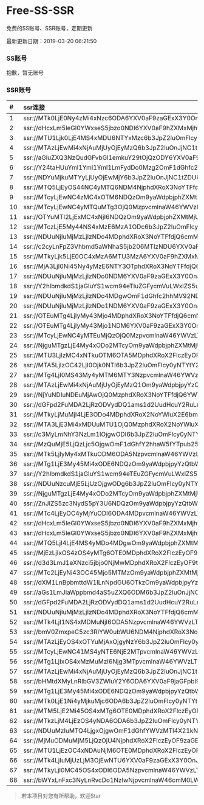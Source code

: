 # Free-SS-SSR

免费的SS账号、SSR账号，定期更新

最新更新日期：2019-03-20 06:21:50 

### SS账号

抱歉，暂无账号

### SSR账号

|#|ssr连接|
|:-----|:-----|
|1|ssr://MTk0LjE0Ny4zMi4xNzc6ODA6YXV0aF9zaGExX3Y0OmFlcy0yNTYtY2ZiOnBsYWluOmNXRjZjR3h0TlRVMk5qYzNMaTQvP3JlbWFya3M9VTFOU1ZFOVBURjlPYjJSbE91U19oT2U5bC1hV3J5MU5iM05qYjNjJmdyb3VwPVYxZFhMbE5UVWxSUFQwd3VRMDlO|
|2|ssr://dHcxLm5leGl0YWxseS5jbzo0NDI6YXV0aF9hZXMxMjhfc2hhMTphZXMtMTI4LWN0cjpwbGFpbjpjbm93VkZOUlVpRkpLaVpqUkNNM0pRLz9yZW1hcmtzPVUxTlNWRTlQVEY5T2IyUmxPdVdQc09hNXZ1ZWNnU0RrdUszbGpZN25sTFhrdjZFb1NHbE9aWFFwNXBXdzVvMnU1TGl0NWItRCZncm91cD1WMWRYTGxOVFVsUlBUMHd1UTA5Tg|
|3|ssr://MTU1Ljk0LjE4MS4xMDU6NTYxMzc6b3JpZ2luOmFlcy0yNTYtY2ZiOnBsYWluOmQwVTFYbGhJT0ZGMWR3Lz9yZW1hcmtzPVUxTlNWRTlQVEY5T2IyUmxPdWUtanVXYnZTM2xpcURsaUtubnBvX2xzTHprdXBybHQ1NCZncm91cD1WMWRYTGxOVFVsUlBUMHd1UTA5Tg|
|4|ssr://MTAzLjEwMi4xNjAuMjUyOjEyMzQ6b3JpZ2luOnJjNC1tZDU6cGxhaW46TVRJek5BLz9yZW1hcmtzPVUxTlNWRTlQVEY5T2IyUmxPZyZncm91cD1WMWRYTGxOVFVsUlBUMHd1UTA5Tg|
|5|ssr://aGluZXQ3NzQudGFvbGl1emkuY29tOjQzODY6YXV0aF9zaGExX3Y0OnJjNC1tZDU6aHR0cF9zaW1wbGU6YmtoSWNHZG0vP3JlbWFya3M9VTFOU1ZFOVBURjlPYjJSbE91V1BzT2E1dmkzcHE1anBtNFRsdUlJJmdyb3VwPVYxZFhMbE5UVWxSUFQwd3VRMDlO|
|6|ssr://Y24taHUuYml1Yml1Yml1LmFydDo0Mzg2OmF1dGhfc2hhMV92NDpyYzQtbWQ1Omh0dHBfc2ltcGxlOmJraEljR2RtLz9yZW1hcmtzPVUxTlNWRTlQVEY5T2IyUmxPdVM0cmVXYnZTM210Wm5tc1o4Jmdyb3VwPVYxZFhMbE5UVWxSUFQwd3VRMDlO|
|7|ssr://NDYuMjkuMTYyLjUyOjEwMjY6b3JpZ2luOnJjNC1tZDU6cGxhaW46T1RGMmNHNHVZMlkvP3JlbWFya3M9VTFOU1ZFOVBURjlPYjJSbE91U19oT2U5bC1hV3J5MU5iM05qYjNjJmdyb3VwPVYxZFhMbE5UVWxSUFQwd3VRMDlO|
|8|ssr://MTQ5LjEyOS44NC4yMTQ6NDM4NjphdXRoX3NoYTFfdjQ6cmM0LW1kNTpodHRwX3NpbXBsZTpia2hJY0dkbS8_cmVtYXJrcz1VMU5TVkU5UFRGOU9iMlJsT3VTNHJlV2J2UzNsakpma3VxdyZncm91cD1WMWRYTGxOVFVsUlBUMHd1UTA5Tg|
|9|ssr://MTcyLjEwNC4zMC4xOTM6NDQzOm9yaWdpbjphZXMtMjU2LWNmYjpwbGFpbjpPV1EyWTJObFlXRXpOek5pWmpKak9HRmpZakl5WlRZd1lqWmhOVGhpWlRZLz9yZW1hcmtzPVUxTlNWRTlQVEY5T2IyUmxPdWUtanVXYnZTM21sckRtczczb3BiX2x0NTQmZ3JvdXA9VjFkWExsTlRVbFJQVDB3dVEwOU4|
|10|ssr://MTcyLjEwNC4yMTQuMTg3OjQ0MzpvcmlnaW46YWVzLTI1Ni1jZmI6cGxhaW46T1dRMlkyTmxZV0V6TnpOaVpqSmpPR0ZqWWpJeVpUWXdZalpoTlRoaVpUWS8_cmVtYXJrcz1VMU5TVkU5UFRGOU9iMlJsT3VlLWp1V2J2UzNtbHJEbXM3M29wYl9sdDU0Jmdyb3VwPVYxZFhMbE5UVWxSUFQwd3VRMDlO|
|11|ssr://OTYuMTI2LjExMC4xNjI6NDQzOm9yaWdpbjphZXMtMjU2LWNmYjpwbGFpbjpPV1EyWTJObFlXRXpOek5pWmpKak9HRmpZakl5WlRZd1lqWmhOVGhpWlRZLz9yZW1hcmtzPVUxTlNWRTlQVEY5T2IyUmxPdWUtanVXYnZTM21sckRtczczb3BiX2x0NTQmZ3JvdXA9VjFkWExsTlRVbFJQVDB3dVEwOU4|
|12|ssr://MTczLjE5My44NS4xMzE6MzA1ODc6b3JpZ2luOmFlcy0yNTYtY2ZiOnBsYWluOmFtRjYvP3JlbWFya3M9VTFOU1ZFOVBURjlPYjJSbE91ZS1qdVdidlMzbHZyZmxoWXZva0tqbWxxX2x0NTQmZ3JvdXA9VjFkWExsTlRVbFJQVDB3dVEwOU4|
|13|ssr://NDUuNjIuMjMzLjIzNDo4MDphdXRoX3NoYTFfdjQ6cmM0LW1kNTpodHRwX3NpbXBsZTpkQzV0WlM5VFUxSlRWVUkvP29iZnNwYXJhbT01THVZNkxTNVUxTlM1ck9vNVlhTU9taDBkSEE2THk5MExtTnVMMFZIU2tsNWNtdyZwcm90b3BhcmFtPWRDNXRaUzlUVTFKVFZVSSZyZW1hcmtzPVUxTlNWRTlQVEY5T2IyUmxPdVdLb09hTHYtV2tweTNscm9ubHBLZm5sYVUmZ3JvdXA9VjFkWExsTlRVbFJQVDB3dVEwOU4|
|14|ssr://c2cyLnFpZ3Vhbmd5aWNhaS5jb206MTIzNDU6YXV0aF9hZXMxMjhfc2hhMTphZXMtMjU2LWNmYjpodHRwX3NpbXBsZTpVV2xIZFdGdVoxbHBRMkZwTmpZMi8_b2Jmc3BhcmFtPU5XUmlPVEl5TVRJekxtMXBZM0p2YzI5bWRDNWpiMjAmcHJvdG9wYXJhbT1NakV5TXpwUloxbGpOalkyVTJsWWJrSSZyZW1hcmtzPVUxTlNWRTlQVEY5T2IyUmxPdWFXc09XS29PV2RvUzFEWlc1MGNtRnNJRk5wYm1kaGNHOXlaUSZncm91cD1WMWRYTGxOVFVsUlBUMHd1UTA5Tg|
|15|ssr://MTkyLjk5LjE0OC4xMzA6MTU3MzA6YXV0aF9hZXMxMjhfbWQ1OmFlcy0xMjgtY3RyOnBsYWluOlpHOTFZaTVwYncvP29iZnNwYXJhbT01THVZNkxTNVUxTlM1ck9vNVlhTU9taDBkSEE2THk5MExtTnVMMFZIU2tsNWNtdyZwcm90b3BhcmFtPWRDNXRaUzlUVTFKVFZVSSZyZW1hcmtzPVUxTlNWRTlQVEY5T2IyUmxPdVdLb09hTHYtV2tweURwcllIbGpKZmxoWXZubklIbGpacnBtTF9saXFybms2WlBWa2ptbGJEbWphN2t1SzNsdjRNJmdyb3VwPVYxZFhMbE5UVWxSUFQwd3VRMDlO|
|16|ssr://MjA3LjI0Ni45Ny4yMzE6NTY3OTphdXRoX3NoYTFfdjQ6YWVzLTI1Ni1jZmI6cGxhaW46Y1dsNGFXNXJaV3BwLz9vYmZzcGFyYW09VG05dVpRJnByb3RvcGFyYW09VG05dVpRJnJlbWFya3M9VTFOU1ZFOVBURjlPYjJSbE91ZS1qdVdidlMzbGlxRGxpS25ucG9fbHNMemt1cHJsdDU0Jmdyb3VwPVYxZFhMbE5UVWxSUFQwd3VRMDlO|
|17|ssr://NDUuNjIuMjMzLjIzNDo0NDM6YXV0aF9zaGExX3Y0OnJjNC1tZDU6aHR0cF9zaW1wbGU6ZEM1amJpOVNSREJFTjNONC8_b2Jmc3BhcmFtPTVMdVk2TFM1VTFOUzVyT281WWFNT21oMGRIQTZMeTkwTG1OdUwwVkhTa2w1Y213JnByb3RvcGFyYW09ZEM1dFpTOVRVMUpUVlVJJnJlbWFya3M9VTFOU1ZFOVBURjlPYjJSbE91V0tvT2FMdi1Xa3B5M2xyb25scEtmbmxhVSZncm91cD1WMWRYTGxOVFVsUlBUMHd1UTA5Tg|
|18|ssr://Y2hlbmdkdS1jaGluYS1wcm94eTIuZGFycmVuLWxlZS5uZXQ6ODA4MTpvcmlnaW46cmM0LW1kNTpwbGFpbjpPREE0TVEvP29iZnNwYXJhbT01THVZNkxTNVUxTlM1ck9vNVlhTU9taDBkSEE2THk5MExtTnVMMFZIU2tsNWNtdyZwcm90b3BhcmFtPWRDNXRaUzlUVTFKVFZVSSZyZW1hcmtzPVUxTlNWRTlQVEY5T2IyUmxPdVdibS1XM25lZWNnZWFJa09tRHZlVzRnaURubExYa3Y2RSZncm91cD1WMWRYTGxOVFVsUlBUMHd1UTA5Tg|
|19|ssr://NDUuNjIuMjMzLjIzNDo4MDgwOmF1dGhfc2hhMV92NDpyYzQtbWQ1Omh0dHBfc2ltcGxlOmRDNWpiaTlGUjBwSmVYSnMvP29iZnNwYXJhbT01THVZNkxTNVUxTlM1ck9vNVlhTU9taDBkSEE2THk5MExtTnVMMFZIU2tsNWNtdyZwcm90b3BhcmFtPWRDNXRaUzlUVTFKVFZVSSZyZW1hcmtzPVUxTlNWRTlQVEY5T2IyUmxPdVdLb09hTHYtV2tweTNscm9ubHBLZm5sYVUmZ3JvdXA9VjFkWExsTlRVbFJQVDB3dVEwOU4|
|20|ssr://NDUuNjIuMjMzLjIzNDo1NDM6YXV0aF9zaGExX3Y0OnJjNC1tZDU6aHR0cF9zaW1wbGU6WW1GdVpDNTFjeTlBYzNOeWMzVmkvP29iZnNwYXJhbT01THVZNkxTNVUxTlM1ck9vNVlhTU9taDBkSEE2THk5MExtTnVMMFZIU2tsNWNtdyZwcm90b3BhcmFtPWRDNXRaUzlUVTFKVFZVSSZyZW1hcmtzPVUxTlNWRTlQVEY5T2IyUmxPdVdLb09hTHYtV2tweTNscm9ubHBLZm5sYVUmZ3JvdXA9VjFkWExsTlRVbFJQVDB3dVEwOU4|
|21|ssr://OTEuMTg4LjIyMy43Mjo4MDphdXRoX3NoYTFfdjQ6cmM0LW1kNTpodHRwX3NpbXBsZTpkQzV0WlM5VFUxSlRWVUkvP29iZnNwYXJhbT01THVZNkxTNVUxTlM1ck9vNVlhTU9taDBkSEE2THk5MExtTnVMMFZIU2tsNWNtdyZwcm90b3BhcmFtPWRDNXRaUzlUVTFKVFZVSSZyZW1hcmtzPVUxTlNWRTlQVEY5T2IyUmxPbEoxYzNOcFlRJmdyb3VwPVYxZFhMbE5UVWxSUFQwd3VRMDlO|
|22|ssr://OTEuMTg4LjIyMy43Mjo1NDM6YXV0aF9zaGExX3Y0OnJjNC1tZDU6aHR0cF9zaW1wbGU6YUhSMGNEb3ZMM1F1WTI0dlVrUXdSRGR6ZUEvP29iZnNwYXJhbT01THVZNkxTNVUxTlM1ck9vNVlhTU9taDBkSEE2THk5MExtTnVMMFZIU2tsNWNtdyZwcm90b3BhcmFtPWRDNXRaUzlUVTFKVFZVSSZyZW1hcmtzPVUxTlNWRTlQVEY5T2IyUmxPbEoxYzNOcFlRJmdyb3VwPVYxZFhMbE5UVWxSUFQwd3VRMDlO|
|23|ssr://MTcyLjEwNC4yMTEuMjQzOjQ0MzpvcmlnaW46YWVzLTI1Ni1jZmI6cGxhaW46T1dRMlkyTmxZV0V6TnpOaVpqSmpPR0ZqWWpJeVpUWXdZalpoTlRoaVpUWS8_b2Jmc3BhcmFtPTVMdVk2TFM1VTFOUzVyT281WWFNT21oMGRIQTZMeTkwTG1OdUwwVkhTa2w1Y213JnByb3RvcGFyYW09ZEM1dFpTOVRVMUpUVlVJJnJlbWFya3M9VTFOU1ZFOVBURjlPYjJSbE91ZS1qdVdidlMzbWxyRG1zNzNvcGJfbHQ1NCZncm91cD1WMWRYTGxOVFVsUlBUMHd1UTA5Tg|
|24|ssr://NjguMTgzLjE4My4xODo2MTcyOm9yaWdpbjphZXMtMjU2LWNmYjpwbGFpbjpaMFYxY0U0Lz9vYmZzcGFyYW09VG05dVpRJnByb3RvcGFyYW09VG05dVpRJnJlbWFya3M9VTFOU1ZFOVBURjlPYjJSbE91ZS1qdVdidlNBJmdyb3VwPVYxZFhMbE5UVWxSUFQwd3VRMDlO|
|25|ssr://MTU3LjIzMC4xNTkuOTM6OTA5MDphdXRoX2FlczEyOF9tZDU6YWVzLTEyOC1jdHI6cGxhaW46ZEdKeWRtZG1Zdy8_b2Jmc3BhcmFtPVRtOXVaUSZwcm90b3BhcmFtPVRtOXVaUSZyZW1hcmtzPVUxTlNWRTlQVEY5T2IyUmxPdWUtanVXYnZTM2xpcURsaUtubnBvX2xzTHprdXBybHQ1NCZncm91cD1WMWRYTGxOVFVsUlBUMHd1UTA5Tg|
|26|ssr://MTA5LjIzOC42LjI0Ojk0NTI6b3JpZ2luOmFlcy0yNTYtY2ZiOnBsYWluOmNuRmhNekJYVERSRVpFRjJaMGxHUnpaR2N6TjZibnBVWVEvP29iZnNwYXJhbT1UbTl1WlEmcHJvdG9wYXJhbT1UbTl1WlEmcmVtYXJrcz1VMU5TVkU5UFRGOU9iMlJsT3VhemxlV2J2U0EmZ3JvdXA9VjFkWExsTlRVbFJQVDB3dVEwOU4|
|27|ssr://MTg4LjI0MS43My4yMTM6MTY3NzpvcmlnaW46YWVzLTI1Ni1jZmI6cGxhaW46VVZGMGIweDFkdy8_b2Jmc3BhcmFtPVRtOXVaUSZwcm90b3BhcmFtPVRtOXVaUSZyZW1hcmtzPVUxTlNWRTlQVEY5T2IyUmxPZyZncm91cD1WMWRYTGxOVFVsUlBUMHd1UTA5Tg|
|28|ssr://MTAzLjEwMi4xNjAuMjUyOjEyMzQ1Om9yaWdpbjpyYzQtbWQ1OnBsYWluOk1USXpORFUvP29iZnNwYXJhbT1UbTl1WlEmcHJvdG9wYXJhbT1UbTl1WlEmcmVtYXJrcz1VMU5TVkU5UFRGOU9iMlJsT3VhWHBlYWNyQzFVYjJ0NWJ3Jmdyb3VwPVYxZFhMbE5UVWxSUFQwd3VRMDlO|
|29|ssr://NjYuNDIuNDEuMjAwOjQ0MzphdXRoX3NoYTFfdjQ6YWVzLTI1Ni1jZmI6dGxzMS4yX3RpY2tldF9hdXRoOlJtRk1kVzVFWVVaaFNHRnZRRFV4TXcvP29iZnNwYXJhbT1UbTl1WlEmcHJvdG9wYXJhbT1UbTl1WlEmcmVtYXJrcz1VMU5TVkU5UFRGOU9iMlJsT3VhWHBlYWNyQzFVYjJ0NWJ3Jmdyb3VwPVYxZFhMbE5UVWxSUFQwd3VRMDlO|
|30|ssr://dGFpd2FuMDA2LjRzODVydDQ1ams1d2UudHcuY2RuLnNzcnZwbi50azoxMjYwOmF1dGhfYWVzMTI4X21kNTphZXMtMjU2LWNmYjpodHRwX3NpbXBsZTpkQzV0WlZZeFgwSk1UMGMvP29iZnNwYXJhbT1UbTl1WlEmcHJvdG9wYXJhbT1UbTl1WlEmcmVtYXJrcz1VMU5TVkU5UFRGOU9iMlJsT3VXUHNPYTV2aTNsajdEbGpKZmx1SUkmZ3JvdXA9VjFkWExsTlRVbFJQVDB3dVEwOU4|
|31|ssr://MTkyLjMuMjI4LjE3ODo4MDphdXRoX2NoYWluX2E6bm9uZTpodHRwX3NpbXBsZTpablZqYTJkbWR3Lz9vYmZzcGFyYW09VG05dVpRJnByb3RvcGFyYW09VG05dVpRJnJlbWFya3M9VTFOU1ZFOVBURjlPYjJSbE91ZS1qdVdidlMza3Zadm52WmZwaDR6b3ZyN2x0NTQmZ3JvdXA9VjFkWExsTlRVbFJQVDB3dVEwOU4|
|32|ssr://MTA3LjE3Mi4xMDUuMTU1OjQ0MzphdXRoX2NoYWluX2I6bm9uZTpodHRwX3NpbXBsZTpZWEIwYlhsMFpYTjBaMlYwWVhkaGVRLz9vYmZzcGFyYW09VG05dVpRJnByb3RvcGFyYW09VG05dVpRJnJlbWFya3M9VTFOU1ZFOVBURjlPYjJSbE91ZS1qdVdidlMzbGlxRGxpS25ucG9fbHNMemt1cHJsdDU0Jmdyb3VwPVYxZFhMbE5UVWxSUFQwd3VRMDlO|
|33|ssr://c3MyLmNhY3NzLm1lOjgwODI6b3JpZ2luOmFlcy0yNTYtY2ZiOnBsYWluOk5ESXdNekEzTmpnMk5RLz9vYmZzcGFyYW09VG05dVpRJnByb3RvcGFyYW09VG05dVpRJnJlbWFya3M9VTFOU1ZFOVBURjlPYjJSbE91U19oT2U5bC1hV3J5MU5iM05qYjNjJmdyb3VwPVYxZFhMbE5UVWxSUFQwd3VRMDlO|
|34|ssr://MzQuMjE5LjQzLjc5OjgwOmF1dGhfY2hhaW5fYTpub25lOmh0dHBfcG9zdDpZM1JqWjJaM1gyWnlaV1ZmWlRsaU1tRXpPVEEvP29iZnNwYXJhbT1iSE10ZFhNeUxuUmxiR1YzWldJdVkyWSZwcm90b3BhcmFtPVRtOXVaUSZyZW1hcmtzPVUxTlNWRTlQVEY5T2IyUmxPZyZncm91cD1WMWRYTGxOVFVsUlBUMHd1UTA5Tg|
|35|ssr://MTk5LjIyMy4xMTkuODM6ODA5NzpvcmlnaW46YWVzLTI1Ni1jZmI6cGxhaW46WlVsWE1FUnVhelk1TkRVMFpUWnVVM2QxYzNCMk9VUnRVekl3TVhSUk1FUS8_b2Jmc3BhcmFtPTVMdVk2TFM1VTFOUzVyT281WWFNT21oMGRIQTZMeTkwTG1OdUwwVkhTa2w1Y213JnByb3RvcGFyYW09ZEM1dFpTOVRVMUpUVlVJJnJlbWFya3M9VTFOU1ZFOVBURjlPYjJSbE91ZS1qdVdidlNBJmdyb3VwPVYxZFhMbE5UVWxSUFQwd3VRMDlO|
|36|ssr://MTg1LjE3My45Mi4xODE6NDQzOm9yaWdpbjpyYzQtbWQ1OnBsYWluOmMzTnpjblV1YVdOMS8_cmVtYXJrcz1VMU5TVkU5UFRGOU9iMlJsT3VTX2hPZTlsLWFXcnlBJmdyb3VwPVYxZFhMbE5UVWxSUFQwd3VRMDlO|
|37|ssr://Y2hlbmdkdS1jaGluYS1wcm94eTEuZGFycmVuLWxlZS5uZXQ6ODA4MTpvcmlnaW46cmM0LW1kNTpwbGFpbjpPREE0TVEvP3JlbWFya3M9VTFOU1ZFOVBURjlPYjJSbE91V2JtLVczbmVlY2dlYUlrT21EdmVXNGdpRG5sTFhrdjZFJmdyb3VwPVYxZFhMbE5UVWxSUFQwd3VRMDlO|
|38|ssr://NDUuNzcuMjE5LjUzOjgwODg6b3JpZ2luOmFlcy0yNTYtY2ZiOnBsYWluOk9ETXpORGN6T0RFLz9vYmZzcGFyYW09VG05dVpRJnByb3RvcGFyYW09VG05dVpRJnJlbWFya3M9VTFOU1ZFOVBURjlPYjJSbE91ZS1qdVdidlNEbWxyRG1zNzNvcGJfbHQ1N25tcTdtbHFfbGphSG5pYm5udTdSRGFHOXZjR0htbGJEbWphN2t1SzNsdjRNJmdyb3VwPVYxZFhMbE5UVWxSUFQwd3VRMDlO|
|39|ssr://NjguMTgzLjE4My4xODo2MTcyOm9yaWdpbjphZXMtMjU2LWNmYjpwbGFpbjpaMFYxY0U0Lz9yZW1hcmtzPVUxTlNWRTlQVEY5T2IyUmxPZyZncm91cD1WMWRYTGxOVFVsUlBUMHd1UTA5Tg|
|40|ssr://ZnJlZS5zc3NydS5pY3U6NDQzOm9yaWdpbjpyYzQtbWQ1Omh0dHBfc2ltcGxlOmMzTnpjblV1YVdOMS8_b2Jmc3BhcmFtPVRtOXVaUSZwcm90b3BhcmFtPVRtOXVaUSZyZW1hcmtzPVUxTlNWRTlQVEY5T2IyUmxPdVNfaE9lOWwtYVdyeUEmZ3JvdXA9VjFkWExsTlRVbFJQVDB3dVEwOU4|
|41|ssr://MTc4LjEyOC4yMjYuODI6ODA4MDpvcmlnaW46YWVzLTI1Ni1jZmI6cGxhaW46TWpObFlXTS8_b2Jmc3BhcmFtPVRtOXVaUSZwcm90b3BhcmFtPVRtOXVaUSZyZW1hcmtzPVUxTlNWRTlQVEY5T2IyUmxPdVc0ak9pRmlpQSZncm91cD1WMWRYTGxOVFVsUlBUMHd1UTA5Tg|
|42|ssr://dHcxLm5leGl0YWxseS5jbzo0NDI6YXV0aF9hZXMxMjhfc2hhMTphZXMtMTI4LWN0cjpwbGFpbjpjbm93VkZOUlVpRkpLaVpqUkNNM0pRLz9yZW1hcmtzPVUxTlNWRTlQVEY5T2IyUmxPdVdQc09hNXZ1ZWNnU0RrdUszbGpZN25sTFhrdjZFb1NHbE9aWFFwNXBXdzVvMnU1TGl0NWItRCZncm91cD1WMWRYTGxOVFVsUlBUMHd1UTA5Tg|
|43|ssr://dHcxLm5leGl0YWxseS5jbzo0NDI6YXV0aF9hZXMxMjhfc2hhMTphZXMtMTI4LWN0cjpwbGFpbjpjbm93VkZOUlVpRkpLaVpqUkNNM0pRLz9yZW1hcmtzPVUxTlNWRTlQVEY5T2IyUmxPdVdQc09hNXZ1ZWNnU0RrdUszbGpZN25sTFhrdjZFb1NHbE9aWFFwNXBXdzVvMnU1TGl0NWItRCZncm91cD1WMWRYTGxOVFVsUlBUMHd1UTA5Tg|
|44|ssr://MTQ5LjI4LjE4MS4yMDo4MDgwOm9yaWdpbjphZXMtMjU2LWNmYjpwbGFpbjpaalV5TTJNLz9vYmZzcGFyYW09VG05dVpRJnByb3RvcGFyYW09VG05dVpRJnJlbWFya3M9VTFOU1ZFOVBURjlPYjJSbE91ZS1qdVdidlNBJmdyb3VwPVYxZFhMbE5UVWxSUFQwd3VRMDlO|
|45|ssr://MjEzLjIxOS4zOS4yMTg6OTE0MDphdXRoX2FlczEyOF9tZDU6YWVzLTEyOC1jdHI6aHR0cF9zaW1wbGU6YkdscmEza3hOREUxLz9vYmZzcGFyYW09VG05dVpRJnByb3RvcGFyYW09VG05dVpRJnJlbWFya3M9VTFOU1ZFOVBURjlPYjJSbE91aUxzZVdidlNBJmdyb3VwPVYxZFhMbE5UVWxSUFQwd3VRMDlO|
|46|ssr://d3d3LmJ1eXNzci5jbjo0NjMwMDphdXRoX2FlczEyOF9tZDU6bm9uZTpwbGFpbjpjWEUxTVRZd05EVTQvP3JlbWFya3M9VTFOU1ZFOVBURjlPYjJSbE91UzRyZVdidlMzbGpKZmt1cXcmZ3JvdXA9VjFkWExsTlRVbFJQVDB3dVEwOU4|
|47|ssr://MTc2LjEyNi43OC45Mjo5MTMzOm9yaWdpbjphZXMtMjU2LWNmYjpwbGFpbjpUbkpHTWxNei8_b2Jmc3BhcmFtPVRtOXVaUSZwcm90b3BhcmFtPVRtOXVaUSZyZW1hcmtzPVUxTlNWRTlQVEY5T2IyUmxPdWFOdC1XRml5QSZncm91cD1WMWRYTGxOVFVsUlBUMHd1UTA5Tg|
|48|ssr://dXM1LnBpbmttdW1lLnNpdGU6OTkzOm9yaWdpbjpyYzQtbWQ1OnBsYWluOk1qQXhPUzR3TXk0d053Lz9vYmZzcGFyYW09VG05dVpRJnByb3RvcGFyYW09VG05dVpRJnJlbWFya3M9VTFOU1ZFOVBURjlPYjJSbE9nJmdyb3VwPVYxZFhMbE5UVWxSUFQwd3VRMDlO|
|49|ssr://aGs1LmJlaWppbmd4aS5uZXQ6ODM6b3JpZ2luOnJjNC1tZDU6cGxhaW46TWpBeE9DNHdOUzR3TncvP29iZnNwYXJhbT1UbTl1WlEmcHJvdG9wYXJhbT1UbTl1WlEmcmVtYXJrcz1VMU5TVkU5UFRGOU9iMlJsT2cmZ3JvdXA9VjFkWExsTlRVbFJQVDB3dVEwOU4|
|50|ssr://dGFpd2FuMDA2LjRzODVydDQ1ams1d2UudHcuY2RuLnNzcnZwbi50azoxMjYwOmF1dGhfYWVzMTI4X21kNTphZXMtMjU2LWNmYjpodHRwX3NpbXBsZTpkQzV0WlZZeFgwSk1UMGMvP3JlbWFya3M9VTFOU1ZFOVBURjlPYjJSbE91V1BzT2E1dmkzbGo3RGxqSmZsdUlJJmdyb3VwPVYxZFhMbE5UVWxSUFQwd3VRMDlO|
|51|ssr://NDUuNjIuMjMzLjIzNDo4MDphdXRoX3NoYTFfdjQ6cmM0LW1kNTpodHRwX3NpbXBsZTpkQzV0WlM5VFUxSlRWVUkvP29iZnNwYXJhbT01THVZNkxTNVUxTlM1ck9vNVlhTU9taDBkSEE2THk5MExtTnVMMFZIU2tsNWNtdyZwcm90b3BhcmFtPWRDNXRaUzlUVTFKVFZVSSZyZW1hcmtzPVUxTlNWRTlQVEY5T2IyUmxPdVdLb09hTHYtV2tweTNscm9ubHBLZm5sYVUmZ3JvdXA9VjFkWExsTlRVbFJQVDB3dVEwOU4|
|52|ssr://MTk4LjI1NS4xMDMuNjI6ODA5NzpvcmlnaW46YWVzLTI1Ni1jZmI6cGxhaW46WlVsWE1FUnVhelk1TkRVMFpUWnVVM2QxYzNCMk9VUnRVekl3TVhSUk1FUS8_b2Jmc3BhcmFtPU1URGxoWU14ZE9henFPV0dqRHBvZEhSd09pOHZkQzVqYmk5RlIwcEplWEpzJnByb3RvcGFyYW09ZEM1dFpTOVRVMUpUVlVJJnJlbWFya3M9VTFOU1ZFOVBURjlPYjJSbE91ZS1qdVdidlNBJmdyb3VwPVYxZFhMbE5UVWxSUFQwd3VRMDlO|
|53|ssr://bmV0ZmxpeC5zc3RlYW0ubWU6NDM4NjphdXRoX3NoYTFfdjQ6cmM0LW1kNTpodHRwX3NpbXBsZTpia2hJY0dkbS8_b2Jmc3BhcmFtPVRtOXVaUSZwcm90b3BhcmFtPVRtOXVaUSZyZW1hcmtzPVUxTlNWRTlQVEY5T2IyUmxPdWFXc09XS29PV2RvUzFEWlc1MGNtRnNJRk5wYm1kaGNHOXlaU0JEYjIxdGRXNXBkSGtnUkdWMlpXeHZjRzFsYm5RZ1EyOTFibU5wYkEmZ3JvdXA9VjFkWExsTlRVbFJQVDB3dVEwOU4|
|54|ssr://MTAzLjEyOS4xOTYuMjAxOjgyNzY6b3JpZ2luOmFlcy0yNTYtY2ZiOnBsYWluOmJFb3libkpyWW10VVdVRXpNSGQyTUEvP29iZnNwYXJhbT1UbTl1WlEmcHJvdG9wYXJhbT1UbTl1WlEmcmVtYXJrcz1VMU5TVkU5UFRGOU9iMlJsT3VTNm11V2txdVdjc09XTXVpQSZncm91cD1WMWRYTGxOVFVsUlBUMHd1UTA5Tg|
|55|ssr://MTcyLjEwNC41MS4yNTE6NjE2MTpvcmlnaW46YWVzLTI1Ni1jZmI6cGxhaW46VTNJMVJVUS8_b2Jmc3BhcmFtPVRtOXVaUSZwcm90b3BhcmFtPVRtOXVaUSZyZW1hcmtzPVUxTlNWRTlQVEY5T2IyUmxPdWFXc09XS29PV2RvU0JNYVc1dlpHWG1sYkRtamE3a3VLM2x2NE0mZ3JvdXA9VjFkWExsTlRVbFJQVDB3dVEwOU4|
|56|ssr://MTg1LjIxOS4xMzMuMzI6Njg3MTpvcmlnaW46YWVzLTI1Ni1jZmI6cGxhaW46TWpNME1EVlplVFJhZFU1MU1IQlRhUS8_b2Jmc3BhcmFtPVRtOXVaUSZwcm90b3BhcmFtPVRtOXVaUSZyZW1hcmtzPVUxTlNWRTlQVEY5T2IyUmxPdVdjbi1pQXMtV0Z0aUEmZ3JvdXA9VjFkWExsTlRVbFJQVDB3dVEwOU4|
|57|ssr://MTAzLjEwMi4xNjAuMjUyOjEyMzQ6b3JpZ2luOnJjNC1tZDU6cGxhaW46TVRJek5BLz9yZW1hcmtzPVUxTlNWRTlQVEY5T2IyUmxPZyZncm91cD1WMWRYTGxOVFVsUlBUMHd1UTA5Tg|
|58|ssr://bHMtdXMyLnRlbGV3ZWIuY2Y6ODA6YXV0aF9jaGFpbl9hOm5vbmU6aHR0cF9wb3N0OlkzUmpaMlozWDJaeVpXVmZaVGxpTW1Fek9UQS8_b2Jmc3BhcmFtPWJITXRkWE15TG5SbGJHVjNaV0l1WTJZJnByb3RvcGFyYW09VG05dVpRJnJlbWFya3M9VTFOU1ZFOVBURjlPYjJSbE91ZS1qdVdidlNEa3Y0VGxpNUxsaG9qbHQ1N21zNkxuaWJubGhiQkJiV0Y2YjI3bWxiRG1qYTdrdUszbHY0TSZncm91cD1WMWRYTGxOVFVsUlBUMHd1UTA5Tg|
|59|ssr://MTg1LjE3My45Mi4xODE6NDQzOm9yaWdpbjpyYzQtbWQ1OnBsYWluOmMzTnpjblV1YVdOMS8_b2Jmc3BhcmFtPVRtOXVaUSZwcm90b3BhcmFtPVRtOXVaUSZyZW1hcmtzPVUxTlNWRTlQVEY5T2IyUmxPdVNfaE9lOWwtYVdyeUEmZ3JvdXA9VjFkWExsTlRVbFJQVDB3dVEwOU4|
|60|ssr://MTk0LjE1Ni4yMjkuMjc6ODA6b3JpZ2luOmFlcy0yNTYtY2ZiOnBsYWluOk16RmpPREE1WW1WaFlUbGlOV1V4TldJNU1UUTFaamxoWmpjME1XTTVPV00vP29iZnNwYXJhbT1UbTl1WlEmcHJvdG9wYXJhbT1UbTl1WlEmcmVtYXJrcz1VMU5TVkU5UFRGOU9iMlJsT3VhWHBlYWNyQzFVYjJ0NWJ3Jmdyb3VwPVYxZFhMbE5UVWxSUFQwd3VRMDlO|
|61|ssr://MTM5LjE2Mi45OS4xMTg6OTE0MDphdXRoX2FlczEyOF9tZDU6YWVzLTEyOC1jdHI6aHR0cF9zaW1wbGU6YkdscmEza3hOREUxLz9vYmZzcGFyYW09VG05dVpRJnByb3RvcGFyYW09VG05dVpRJnJlbWFya3M9VTFOU1ZFOVBURjlPYjJSbE91YVhwZWFjckNEa3VKemt1cXpwZzczbGs0SGx0NTNsakxwTWFXNXZaR1htbGJEbWphN2t1SzNsdjRNJmdyb3VwPVYxZFhMbE5UVWxSUFQwd3VRMDlO|
|62|ssr://MTkzLjM4LjEzOS4yNDA6ODA6b3JpZ2luOmFlcy0yNTYtY2ZiOnBsYWluOk56TTNOak5tTm1VNVlXRTVaRGd4TkdOaVlURTBNRGcxT1dObE9XUXhPVE0vP29iZnNwYXJhbT1UbTl1WlEmcHJvdG9wYXJhbT1UbTl1WlEmcmVtYXJrcz1VMU5TVkU5UFRGOU9iMlJsT3VhWHBlYWNyQzFVYjJ0NWJ3Jmdyb3VwPVYxZFhMbE5UVWxSUFQwd3VRMDlO|
|63|ssr://NDUuMzIuMTQ4LjgxOjgwOmF1dGhfYWVzMTI4X21kNTphZXMtMjU2LWNmYjp0bHMxLjJfdGlja2V0X2F1dGhfY29tcGF0aWJsZTpZV1J0YVc0Lz9vYmZzcGFyYW09VG05dVpRJnByb3RvcGFyYW09VG05dVpRJnJlbWFya3M9VTFOU1ZFOVBURjlPYjJSbE91YXpsZVdidlMzRGpteGxMV1JsTFVaeVlXNWpaUSZncm91cD1WMWRYTGxOVFVsUlBUMHd1UTA5Tg|
|64|ssr://MjMuODMuMjM5LjQzOjU4NjphdXRoX2FlczEyOF9zaGExOmFlcy0yNTYtY2ZiOmh0dHBfc2ltcGxlOmJHbHpkV0Z1YkdGdmFta3ViV1UvP29iZnNwYXJhbT1ZMk0wTW1ZJnByb3RvcGFyYW09TVRFME9UWTZhVlZIVTJociZyZW1hcmtzPVUxTlNWRTlQVEY5T2IyUmxPZyZncm91cD1WMWRYTGxOVFVsUlBUMHd1UTA5Tg|
|65|ssr://MTU1LjEzOC4xNDAuNjM6OTE0MDphdXRoX2FlczEyOF9tZDU6YWVzLTEyOC1jdHI6aHR0cF9zaW1wbGU6YkdscmEza3hOREUxLz9vYmZzcGFyYW09VG05dVpRJnByb3RvcGFyYW09VG05dVpRJnJlbWFya3M9VTFOU1ZFOVBURjlPYjJSbE91ZS1qdVdidlNEb3RadmxuN3JvcjdybHQ1N25xNHZscEtmbHJhWSZncm91cD1WMWRYTGxOVFVsUlBUMHd1UTA5Tg|
|66|ssr://MTk4LjIuMjUzLjM3OjEwNTU6YXV0aF9zaGExX3Y0OnJjNC1tZDU6cGxhaW46TWpreWJtRXhjMmcvP3JlbWFya3M9VTFOU1ZFOVBURjlPYjJSbE9nJmdyb3VwPVYxZFhMbE5UVWxSUFQwd3VRMDlO|
|67|ssr://MTkyLjI0MC45OS4xODI6ODA5NzpvcmlnaW46YWVzLTI1Ni1jZmI6cGxhaW46WlVsWE1FUnVhelk1TkRVMFpUWnVVM2QxYzNCMk9VUnRVekl3TVhSUk1FUS8_b2Jmc3BhcmFtPU1URGxoWU14ZE9henFPV0dqRHBvZEhSd09pOHZkQzVqYmk5RlIwcEplWEpzJnByb3RvcGFyYW09ZEM1dFpTOVRVMUpUVlVJJnJlbWFya3M9VTFOU1ZFOVBURjlPYjJSbE9nJmdyb3VwPVYxZFhMbE5UVWxSUFQwd3VRMDlO|
|68|ssr://bWYxLnFxc3NyLnRvcDo1NzIwNjpvcmlnaW46cmM0LW1kNTpwbGFpbjpibkJ0VkVOTC8_b2Jmc3BhcmFtPVRtOXVaUSZwcm90b3BhcmFtPVRtOXVaUSZyZW1hcmtzPVUxTlNWRTlQVEY5T2IyUmxPa3BoY0dGdSZncm91cD1WMWRYTGxOVFVsUlBUMHd1UTA5Tg|


> 若本项目对您有所帮助，欢迎Star